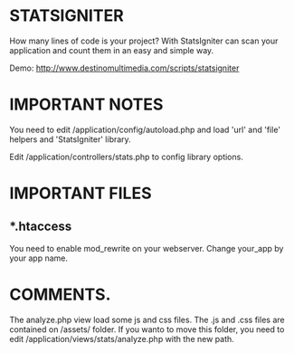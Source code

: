 STATSIGNITER
============
How many lines of code is your project? 
With StatsIgniter can scan your application and count them in an easy and simple way.

Demo:
http://www.destinomultimedia.com/scripts/statsigniter

IMPORTANT NOTES
=================
You need to edit /application/config/autoload.php and load 'url' and 'file' helpers and 'StatsIgniter' library.

Edit /application/controllers/stats.php to config library options.

IMPORTANT FILES
================
*.htaccess
----------
You need to enable mod_rewrite on your webserver. Change your_app by your app name.

COMMENTS.
=========
The analyze.php view load some js and css files. The .js and .css files are contained on /assets/ folder. 
If you wanto to move this folder, you need to edit /application/views/stats/analyze.php with the new path.


